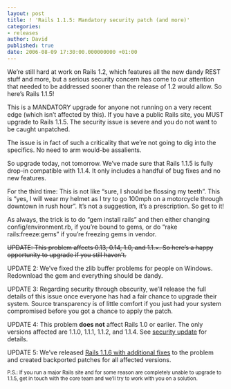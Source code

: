 ```yaml
---
layout: post
title: ! 'Rails 1.1.5: Mandatory security patch (and more)'
categories:
- releases
author: David
published: true
date: 2006-08-09 17:30:00.000000000 +01:00
---
```

<p>We&#8217;re still hard at work on Rails 1.2, which features all the new dandy <span class="caps">REST</span> stuff and more, but a serious security concern has come to our attention that needed to be addressed sooner than the release of 1.2 would allow. So here&#8217;s Rails 1.1.5!</p>
<p>This is a <span class="caps">MANDATORY</span> upgrade for anyone not running on a very recent edge (which isn&#8217;t affected by this). If you have a public Rails site, you <span class="caps">MUST</span> upgrade to Rails 1.1.5. The security issue is severe and you do not want to be caught unpatched.</p>
<p>The issue is in fact of such a criticality that we&#8217;re not going to dig into the specifics. No need to arm would-be assalients.</p>
<p>So upgrade today, not tomorrow. We&#8217;ve made sure that Rails 1.1.5 is fully drop-in compatible with 1.1.4. It only includes a handful of bug fixes and no new features.</p>
<p>For the third time: This is not like &#8220;sure, I should be flossing my teeth&#8221;. This is &#8220;yes, I will wear my helmet as I try to go 100mph on a motorcycle through downtown in rush hour&#8221;. It&#8217;s not a suggestion, it&#8217;s a prescription. So get to it!</p>
<p>As always, the trick is to do &#8220;gem install rails&#8221; and then either changing config/environment.rb, if you&#8217;re bound to gems, or do &#8220;rake rails:freeze:gems&#8221; if you&#8217;re freezing gems in vendor.</p>
<p><strike><span class="caps">UPDATE</span>: This problem affects 0.13, 0.14, 1.0, and 1.1.&#215;. So here&#8217;s a happy opportunity to upgrade if you still haven&#8217;t.</strike></p>
<p><span class="caps">UPDATE</span> 2: We&#8217;ve fixed the zlib buffer problems for people on Windows. Redownload the gem and everything should be dandy.</p>
<p><span class="caps">UPDATE</span> 3: Regarding security through obscurity, we&#8217;ll release the full details of this issue once everyone has had a fair chance to upgrade their system. Source transparency is of little comfort if you just had your system compromised before you got a chance to apply the patch.</p>
<p><span class="caps">UPDATE</span> 4: This problem <strong>does not</strong> affect Rails 1.0 or earlier. The only versions affected are 1.1.0, 1.1.1, 1.1.2, and 1.1.4. See <a href="http://weblog.rubyonrails.org/2006/8/10/security-update-rails-1-0-not-affected">security update</a> for details.</p>
<p><span class="caps">UPDATE</span> 5: We&#8217;ve released <a href="http://weblog.rubyonrails.org/2006/8/10/rails-1-1-6-backports-and-full-disclosure">Rails 1.1.6 with additional fixes</a> to the problem and created backported patches for all affected versions.</p>
<p><small>P.S.: If you run a major Rails site and for some reason are completely unable to upgrade to 1.1.5, get in touch with the core team and we&#8217;ll try to work with you on a solution.</small></p>